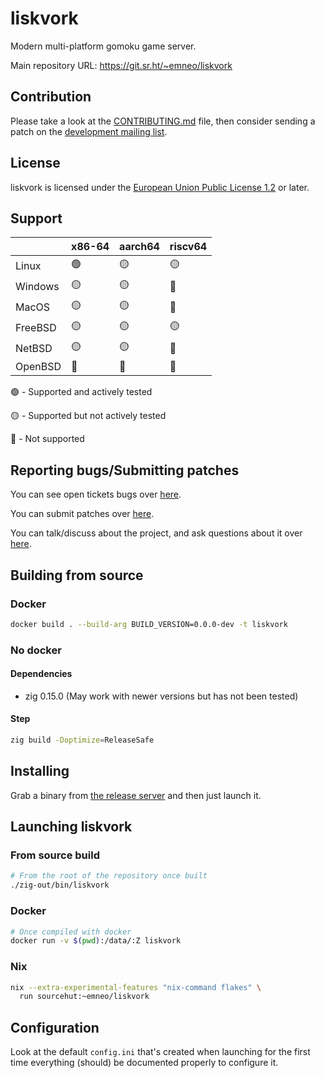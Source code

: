 # liskvork

Modern multi-platform gomoku game server.

Main repository URL: <https://git.sr.ht/~emneo/liskvork>

<!-- [![CI](https://github.com/liskvork/liskvork/actions/workflows/CI.yml/badge.svg?branch=master)](https://github.com/liskvork/liskvork/actions/workflows/CI.yml) -->

## Contribution

Please take a look at the [CONTRIBUTING.md](CONTRIBUTING.md) file, then consider
sending a patch on the
[development mailing list](https://lists.sr.ht/~emneo/liskvork-devel).

## License

liskvork is licensed under the
[European Union Public License 1.2](https://joinup.ec.europa.eu/collection/eupl/eupl-text-eupl-12)
or later.

## Support

|         | x86-64 | aarch64 | riscv64 |
|---------|--------|---------|---------|
| Linux   | 🟢     | 🟡      | 🟡      |
| Windows | 🟡     | 🟡      | 🔴      |
| MacOS   | 🟡     | 🟡      | 🔴      |
| FreeBSD | 🟡     | 🟡      | 🟡      |
| NetBSD  | 🟡     | 🟡      | 🔴      |
| OpenBSD | 🔴     | 🔴      | 🔴      |

🟢 - Supported and actively tested

🟡 - Supported but not actively tested

🔴 - Not supported

## Reporting bugs/Submitting patches

You can see open tickets bugs over
[here](https://todo.sr.ht/~emneo/liskvork).

You can submit patches over
[here](https://lists.sr.ht/~emneo/liskvork-devel).

You can talk/discuss about the project, and ask questions about it over
[here](https://lists.sr.ht/~emneo/liskvork-discuss).

## Building from source

### Docker

```sh
docker build . --build-arg BUILD_VERSION=0.0.0-dev -t liskvork
```

### No docker

#### Dependencies

- zig 0.15.0 (May work with newer versions but has not been tested)

#### Step

```sh
zig build -Doptimize=ReleaseSafe
```

## Installing

Grab a binary from [the release server](https://releases.liskvork.org) and then
just launch it.

## Launching liskvork

### From source build

```sh
# From the root of the repository once built
./zig-out/bin/liskvork
```

### Docker

```sh
# Once compiled with docker
docker run -v $(pwd):/data/:Z liskvork
```

### Nix

```sh
nix --extra-experimental-features "nix-command flakes" \
  run sourcehut:~emneo/liskvork
```

## Configuration

Look at the default `config.ini` that's created when launching for the first
time everything (should) be documented properly to configure it.
